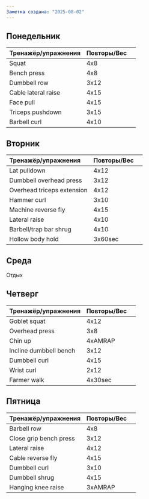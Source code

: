 ```yaml
---
Заметка создана: "2025-08-02"
---
```

## Понедельник
| Тренажёр/упражнения | Повторы/Вес |     |
| :------------------ | ----------- | --- |
| Squat               | 4x8         |     |
| Bench press         | 4x8         |     |
| Dumbbell row        | 3x12        |     |
| Cable lateral raise | 4x15        |     |
| Face pull           | 4x15        |     |
| Triceps pushdown    | 3x15        |     |
| Barbell curl        | 4x10        |     |


## Вторник
| Тренажёр/упражнения        | Повторы/Вес |     |
| :------------------------- | ----------- | --- |
| Lat pulldown               | 4x12        |     |
| Dumbbell overhead press    | 3x12        |     |
| Overhead triceps extension | 4x12        |     |
| Hammer curl                | 3x10        |     |
| Machine reverse fly        | 4x15        |     |
| Lateral raise              | 4x10        |     |
| Barbell/trap bar shrug     | 4x10        |     |
| Hollow body hold           | 3x60sec     |     |

## Среда
Отдых

## Четверг
| Тренажёр/упражнения    | Повторы/Вес |     |
| :--------------------- | ----------- | --- |
| Goblet squat           | 4x12        |     |
| Overhead press         | 3x8         |     |
| Chin up                | 4xAMRAP     |     |
| Incline dumbbell bench | 3x12        |     |
| Dumbbell curl          | 4x15        |     |
| Wrist curl             | 2x12        |     |
| Farmer walk            | 4x30sec     |     |


## Пятница
| Тренажёр/упражнения    | Повторы/Вес |     |
| :--------------------- | ----------- | --- |
| Barbell row            | 4x8         |     |
| Close grip bench press | 3x12        |     |
| Lateral raise          | 4x12        |     |
| Cable reverse fly      | 4x15        |     |
| Dumbbell curl          | 3x10        |     |
| Dumbbell shrug         | 4x15        |     |
| Hanging knee raise     | 3xAMRAP     |     |
